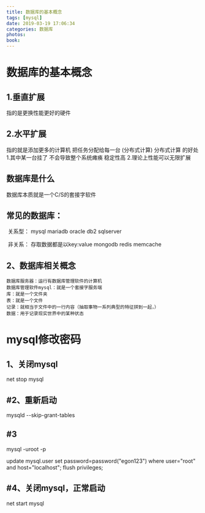 ```yaml
---
title: 数据库的基本概念
tags: [mysql]
date: 2019-03-19 17:06:34
categories: 数据库
photos:
book:
---
```


#  数据库的基本概念

## 1.垂直扩展  

指的是更换性能更好的硬件

## 2.水平扩展 

 指的就是添加更多的计算机  把任务分配给每一台 (分布式计算)
   分布式计算 的好处
   1.其中某一台挂了 不会导致整个系统瘫痪  稳定性高
   2.理论上性能可以无限扩展

## 数据库是什么

数据库本质就是一个C/S的套接字软件

## 常见的数据库：

​    关系型：
        mysql
        mariadb
        oracle
        db2
        sqlserver

​    非关系：
        存取数据都是以key:value
        mongodb
        redis
        memcache

## 2、数据库相关概念

```
数据库服务器：运行有数据库管理软件的计算机
数据库管理软件mysql：就是一个套接字服务端
库：就是一个文件夹
表：就是一个文件
记录：就相当于文件中的一行内容（抽取事物一系列典型的特征拼到一起，）
数据：用于记录现实世界中的某种状态
```

# mysql修改密码

## 1、关闭mysql

net stop mysql

## #2、重新启动

mysqld --skip-grant-tables

## #3

mysql -uroot -p

update mysql.user set password=password("egon123") where user="root" and host="localhost";
flush privileges;

## #4、关闭mysql，正常启动

net start mysql